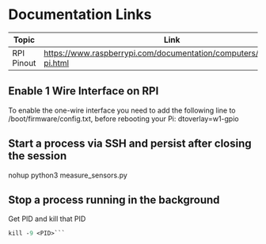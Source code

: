 # Documentation Links

|Topic|Link|
|-----|----|
|RPI Pinout|https://www.raspberrypi.com/documentation/computers/raspberry-pi.html|

## Enable 1 Wire Interface on RPI
To enable the one-wire interface you need to add the following line to /boot/firmware/config.txt, before rebooting your Pi:
dtoverlay=w1-gpio

## Start a process via SSH and persist after closing the session
nohup python3 measure_sensors.py

## Stop a process running in the background
Get PID and kill that PID
```ps -ef | grep python3
kill -9 <PID>```

